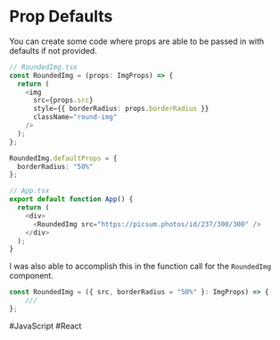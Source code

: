 # Prop Defaults

You can create some code where props are able to be passed in with defaults if not provided. 

```typescript
// RoundedImg.tsx
const RoundedImg = (props: ImgProps) => {
  return (
    <img
      src={props.src}
      style={{ borderRadius: props.borderRadius }}
      className="round-img"
    />
  );
};

RoundedImg.defaultProps = {
  borderRadius: "50%"
};

// App.tsx
export default function App() {
  return (
    <div>
      <RoundedImg src="https://picsum.photos/id/237/300/300" />
    </div>
  );
}
```

I was also able to accomplish this in the function call for the `RoundedImg` component.

```typescript
const RoundedImg = ({ src, borderRadius = "50%" }: ImgProps) => {
    ///
};
```

#JavaScript
	#React